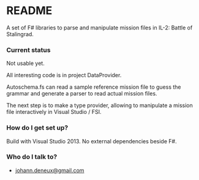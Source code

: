 # README #

A set of F# libraries to parse and manipulate mission files in IL-2: Battle of Stalingrad.

### Current status ###

Not usable yet.

All interesting code is in project DataProvider.

Autoschema.fs can read a sample reference mission file to guess the grammar and generate a parser to read actual mission files.

The next step is to make a type provider, allowing to manipulate a mission file interactively in Visual Studio / FSI.

### How do I get set up? ###

Build with Visual Studio 2013. No external dependencies beside F#.

### Who do I talk to? ###

* johann.deneux@gmail.com
